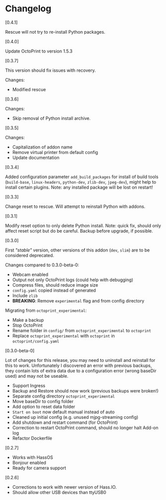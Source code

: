# Changelog

[0.4.1]

Rescue will not try to re-install Python packages.

[0.4.0]

Update OctoPrint to version 1.5.3

[0.3.7]

This version should fix issues with recovery.

Changes:
- Modified rescue

[0.3.6]

Changes:
- Skip removal of Python install archive.

[0.3.5]

Changes:
- Capitalization of addon name
- Remove virtual printer from default config
- Update documentation

[0.3.4]

Added configuration parameter `add_build_packages` for install of build tools (`build-base`, `linux-headers`, `python-dev`, `zlib-dev`, `jpeg-dev`), might help to install certain plugins.
Note: any installed package will be lost on restart!

[0.3.3]

Change reset to rescue. Will attempt to reinstall Python with addons.

[0.3.1]

Modify reset option to only delete Python install.
Note: quick fix, should only affect reset script but do be careful. Backup before upgrade, if possible.

[0.3.0]

First _"stable"_ version, other versions of this addon (`dev`, `slim`) are to be considered deprecated.

Changes compared to 0.3.0-beta-0:
- Webcam enabled
- Output not only OctoPrint logs (could help with debugging)
- Compress files, should reduce image size
- `config.yaml` copied instead of generated
- Include `zlib`
- **BREAKING**: Remove `experimental` flag and from config directory

Migrating from `octoprint_experimental`:
- Make a backup
- Stop OctoPrint
- Rename folder in `config/` from `octoprint_experimental` to `octoprint`
- Replace `octoprint_experimental` with `octoprint` in `octoprint/config.yaml`

[0.3.0-beta-0]

Lot of changes for this release, you may need to uninstall and reinstall for this to work. Unfortunately I discovered an error with previous backups, they contain lots of extra data due to a configuration error (wrong baseDir used) and may not be useable.

- Support Ingress
- Backup and Restore should now work (previous backups were broken!)
- Separate config directory `octoprint_experimental`
- Move baseDir to config folder
- Add option to reset data folder
- `Start on boot` now default manual instead of auto
- Cleaned up initial config (e.g. unused mjpg-streaming config)
- Add shutdown and restart command (for OctoPrint)
- Correction to restart OctoPrint command, should no longer halt Add-on log
- Refactor Dockerfile

[0.2.7]
- Works with HassOS
- Bonjour enabled
- Ready for camera support

[0.2.6]
- Corrections to work with newer version of Hass.IO.
- Should allow other USB devices than ttyUSB0
